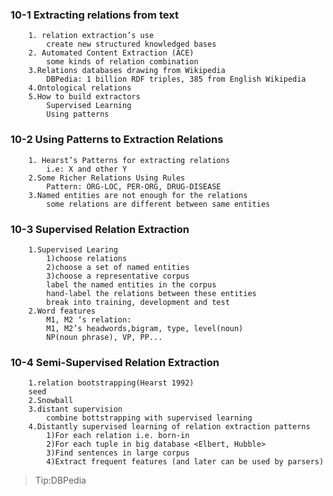 ### 10-1 Extracting relations from text
		1. relation extraction’s use
			create new structured knowledged bases
		2. Automated Content Extraction (ACE)
			some kinds of relation combination
		3.Relations databases drawing from Wikipedia
			DBPedia: 1 billion RDF triples, 385 from English Wikipedia
		4.Ontological relations
		5.How to build extractors
			Supervised Learning
			Using patterns
      
### 10-2 Using Patterns to Extraction Relations
		1. Hearst’s Patterns for extracting relations
			i.e: X and other Y
		2.Some Richer Relations Using Rules
			Pattern: ORG-LOC, PER-ORG, DRUG-DISEASE
		3.Named entities are not enough for the relations
			some relations are different between same entities
      
### 10-3 Supervised Relation Extraction
		1.Supervised Learing
			1)choose relations
			2)choose a set of named entities
			3)choose a representative corpus
			label the named entities in the corpus
			hand-label the relations between these entities
			break into training, development and test
		2.Word features
			M1, M2 ‘s relation:
			M1, M2’s headwords,bigram, type, level(noun)
			NP(noun phrase), VP, PP...
      
### 10-4 Semi-Supervised Relation Extraction
		1.relation bootstrapping(Hearst 1992)
		seed
		2.Snowball
		3.distant supervision
			combine bottstrapping with supervised learning
		4.Distantly supervised learning of relation extraction patterns
			1)For each relation i.e. born-in
			2)For each tuple in big database <Elbert, Hubble>
			3)Find sentences in large corpus
			4)Extract frequent features (and later can be used by parsers)
>Tip:DBPedia
